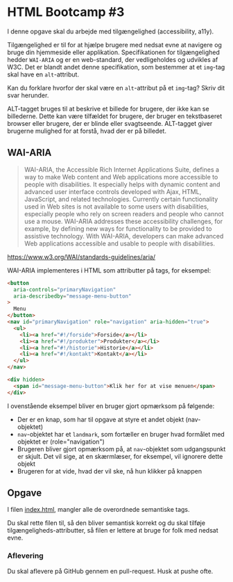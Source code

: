 # HTML Bootcamp #3

I denne opgave skal du arbejde med tilgængelighed (accessibility, a11y).

Tilgængelighed er til for at hjælpe brugere med nedsat evne at navigere og bruge din hjemmeside eller applikation. Specifikationen for tilgængelighed hedder `WAI-ARIA` og er en web-standard, der vedligeholdes og udvikles af W3C. Det er blandt andet denne specifikation, som bestemmer at et `img`-tag skal have en `alt`-attribut.

Kan du forklare hvorfor der skal være en `alt`-attribut på et `img`-tag? Skriv dit svar herunder.

ALT-tagget bruges til at beskrive et billede for brugere, der ikke kan se billederne. Dette kan være tilfældet for brugere, der bruger en tekstbaseret browser eller brugere, der er blinde eller svagtseende. ALT-tagget giver brugerne mulighed for at forstå, hvad der er på billedet.

## WAI-ARIA

> WAI-ARIA, the Accessible Rich Internet Applications Suite, defines a way to make Web content and Web applications more accessible to people with disabilities. It especially helps with dynamic content and advanced user interface controls developed with Ajax, HTML, JavaScript, and related technologies. Currently certain functionality used in Web sites is not available to some users with disabilities, especially people who rely on screen readers and people who cannot use a mouse. WAI-ARIA addresses these accessibility challenges, for example, by defining new ways for functionality to be provided to assistive technology. With WAI-ARIA, developers can make advanced Web applications accessible and usable to people with disabilities.

https://www.w3.org/WAI/standards-guidelines/aria/

WAI-ARIA implementeres i HTML som attributter på tags, for eksempel:

```html
<button
  aria-controls="primaryNavigation"
  aria-describedby="message-menu-button"
>
  Menu
</button>
<nav id="primaryNavigation" role="navigation" aria-hidden="true">
  <ul>
    <li><a href="#!/forside">Forside</a></li>
    <li><a href="#!/produkter">Produkter</a></li>
    <li><a href="#!/historie">Historie</a></li>
    <li><a href="#!/kontakt">Kontakt</a></li>
  </ul>
</nav>

<div hidden>
  <span id="message-menu-button">Klik her for at vise menuen</span>
</div>
```

I ovenstående eksempel bliver en bruger gjort opmærksom på følgende:

- Der er en knap, som har til opgave at styre et andet objekt (nav-objektet)
- `nav`-objektet har et `landmark`, som fortæller en bruger hvad formålet med objektet er (role="navigation")
- Brugeren bliver gjort opmærksom på, at `nav`-objektet som udgangspunkt er skjult. Det vil sige, at en skærmlæser, for eksempel, vil ignorere dette objekt
- Brugeren for at vide, hvad der vil ske, nå hun klikker på knappen

## Opgave

I filen [index.html](index.html), mangler alle de overordnede semantiske tags.

Du skal rette filen til, så den bliver semantisk korrekt og du skal tilføje tilgængeligheds-attributter, så filen er lettere at bruge for folk med nedsat evne.

### Aflevering

Du skal aflevere på GitHub gennem en pull-request. Husk at pushe ofte.
